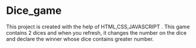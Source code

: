 # Dice_game
This project is created with the help of  HTML,CSS,JAVASCRIPT . This game contains 2 dices and when you refresh, it changes the number on the dice and declare the winner whose dice contains greater number.

